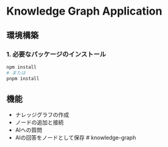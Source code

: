 # Knowledge Graph Application

## 環境構築

### 1. 必要なパッケージのインストール

```bash
npm install
# または
pnpm install
```


## 機能

- ナレッジグラフの作成
- ノードの追加と接続
- AIへの質問
- AIの回答をノードとして保存 # knowledge-graph
